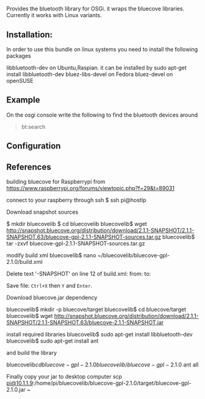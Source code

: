 # 

Provides the bluetooth library for OSGi. it wraps the bluecove libraries. Currently it works with Linux variants. 

## Installation:

In order to use this bundle on linux systems you need to install the following packages

libbluetooth-dev on Ubuntu,Raspian. it can be installed by sudo apt-get install libbluetooth-dev 
bluez-libs-devel on Fedora
bluez-devel on openSUSE



## Example

On the osgi console write the following to find the bluetooth devices around
 
> bt:search

## Configuration

		
	
## References
building bluecove for Raspberrypi from https://www.raspberrypi.org/forums/viewtopic.php?f=29&t=89031

connect to your raspberry through ssh
$ ssh pi@hostIp

Download snapshot sources

$ mkdir bluecovelib
$ cd bluecovelib
bluecovelib$ wget http://snapshot.bluecove.org/distribution/download/2.1.1-SNAPSHOT/2.1.1-SNAPSHOT.63/bluecove-gpl-2.1.1-SNAPSHOT-sources.tar.gz
bluecovelib$ tar -zxvf bluecove-gpl-2.1.1-SNAPSHOT-sources.tar.gz

modify build xml
bluecovelib$ nano ~/bluecovelib/bluecove-gpl-2.1.0/build.xml

Delete text '-SNAPSHOT' on line 12 of build.xml:
from: <property name="product_version" value="2.1.0-SNAPSHOT"/>
to:   <property name="product_version" value="2.1.0"/>

Save file: `Ctrl+X` then `Y` and `Enter`.

Download bluecove.jar dependency 

bluecovelib$ mkdir -p bluecove/target
bluecovelib$ cd bluecove/target
bluecovelib$ wget http://snapshot.bluecove.org/distribution/download/2.1.1-SNAPSHOT/2.1.1-SNAPSHOT.63/bluecove-2.1.1-SNAPSHOT.jar

install required libraries
bluecovelib$ sudo apt-get install libbluetooth-dev 
bluecovelib$ sudo apt-get install ant

and build the library

bluecovelib$cd bluecove-gpl-2.1.0
bluecovelib/bluecove-gpl-2.1.0$ ant all

Finally copy your jar to desktop computer
scp  pi@10.1.1.9:/home/pi/bluecovelib/bluecove-gpl-2.1.0/target/bluecove-gpl-2.1.0.jar ~




